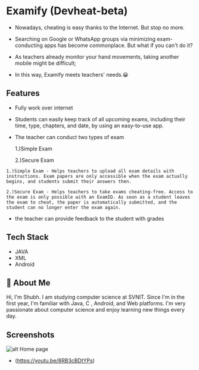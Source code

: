 
# Examify (Devheat-beta)

- Nowadays, cheating is easy thanks to the Internet. But stop no more.

- Searching on Google or WhatsApp groups via minimizing exam-conducting apps has become commonplace. But what if you can't do it?

- As teachers already monitor your hand movements, taking another mobile might be difficult;

- In this way, Examify meets teachers' needs.😀


## Features

- Fully work over internet
- Students can easily keep track of all upcoming exams, including their time, type, chapters, and date, by using an easy-to-use app.
- The teacher can conduct two types of exam

    1.)Simple Exam

    2.)Secure Exam


```
1.)Simple Exam - Helps teachers to upload all exam details with instructions. Exam papers are only accessible when the exam actually begins, and students submit their answers then.
```

```
2.)Secure Exam - Helps teachers to take exams cheating-free. Access to the exam is only possible with an ExamID. As soon as a student leaves the exam to cheat, the paper is automatically submitted, and the student can no longer enter the exam again.
```

- the teacher can provide feedback to the student with grades

## Tech Stack

- JAVA
- XML
- Android 



## 🚀 About Me
Hi, I'm Shubh. I am studying computer science at SVNIT. Since I'm in the first year, I'm familiar with Java, C , Android, and Web platforms. I'm very passionate about computer science and enjoy learning new things every day.


## Screenshots

![alt Home page](https://github.com/Shubhgajj2004/QuickCode/blob/main/home.png)
- (https://youtu.be/8RB3cBDtYPs)
